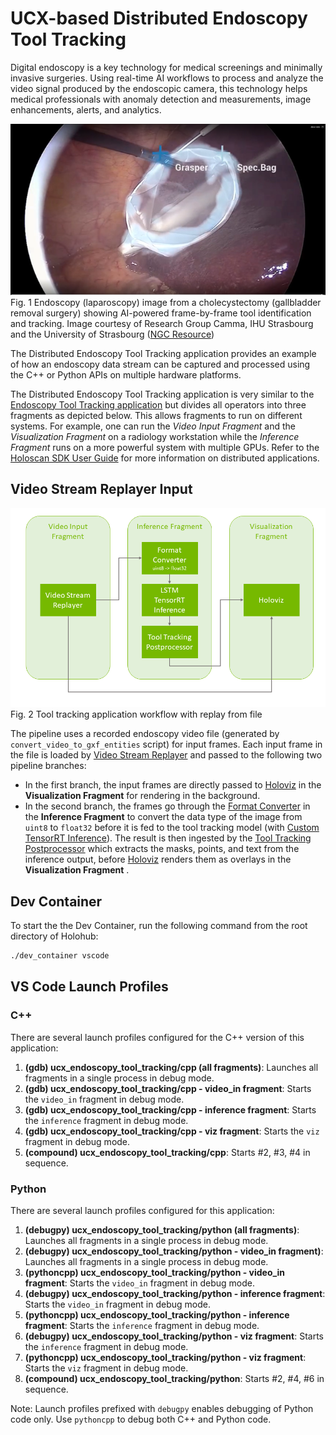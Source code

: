 # UCX-based Distributed Endoscopy Tool Tracking 

Digital endoscopy is a key technology for medical screenings and minimally invasive surgeries. Using real-time AI workflows to process and analyze the video signal produced by the endoscopic camera, this technology helps medical professionals with anomaly detection and measurements, image enhancements, alerts, and analytics.


![](docs/app_endoscopy.png)<br>
Fig. 1 Endoscopy (laparoscopy) image from a cholecystectomy (gallbladder removal surgery) showing AI-powered frame-by-frame tool identification and tracking. Image courtesy of Research Group Camma, IHU Strasbourg and the University of Strasbourg ([NGC Resource](https://catalog.ngc.nvidia.com/orgs/nvidia/teams/clara-holoscan/resources/holoscan_endoscopy_sample_data))



The Distributed Endoscopy Tool Tracking application provides an example of how an endoscopy data stream can be captured and processed using the C++ or Python APIs on multiple hardware platforms.

The Distributed Endoscopy Tool Tracking application is very similar to the [Endoscopy Tool Tracking application](../../../endoscopy_tool_tracking/) but divides all operators into three fragments as depicted below.
This allows fragments to run on different systems. For example, one can run the *Video Input Fragment* and the *Visualization Fragment* on a radiology workstation while the *Inference Fragment* runs on a more powerful system with multiple GPUs. Refer to the [Holoscan SDK User Guide](https://docs.nvidia.com/holoscan/sdk-user-guide/holoscan_core.html) for more information on distributed applications.

## Video Stream Replayer Input
![](docs/workflow_tool_tracking_replayer.png)<br>
Fig. 2 Tool tracking application workflow with replay from file


The pipeline uses a recorded endoscopy video file (generated by `convert_video_to_gxf_entities` script) for input frames. Each input frame in the file is loaded by [Video Stream Replayer](https://docs.nvidia.com/clara-holoscan/sdk-user-guide/holoscan_operators_extensions.html#operators) and passed to the following two pipeline branches:
- In the first branch, the input frames are directly passed to [Holoviz](https://docs.nvidia.com/clara-holoscan/sdk-user-guide/holoscan_operators_extensions.html#operators) in the **Visualization Fragment** for rendering in the background.
- In the second branch, the frames go through the [Format Converter](https://docs.nvidia.com/clara-holoscan/sdk-user-guide/holoscan_operators_extensions.html#operators) in the **Inference Fragment** to convert the data type of the image from `uint8` to `float32` before it is fed to the tool tracking model (with [Custom TensorRT Inference](https://docs.nvidia.com/clara-holoscan/sdk-user-guide/holoscan_operators_extensions.html#operators)). The result is then ingested by the [Tool Tracking Postprocessor](https://docs.nvidia.com/clara-holoscan/sdk-user-guide/holoscan_operators_extensions.html#operators) which extracts the masks, points, and text from the inference output, before [Holoviz](https://docs.nvidia.com/clara-holoscan/sdk-user-guide/holoscan_operators_extensions.html#operators) renders them as overlays in the **Visualization Fragment** .


## Dev Container

To start the the Dev Container, run the following command from the root directory of Holohub:

```bash
./dev_container vscode
```

## VS Code Launch Profiles

### C++

There are several launch profiles configured for the C++ version of this application:

1. **(gdb) ucx_endoscopy_tool_tracking/cpp (all fragments)**: Launches all fragments in a single process in debug mode.
2. **(gdb) ucx_endoscopy_tool_tracking/cpp - video_in fragment**: Starts the `video_in` fragment in debug mode.
3. **(gdb) ucx_endoscopy_tool_tracking/cpp - inference fragment**: Starts the `inference` fragment in debug mode.
4. **(gdb) ucx_endoscopy_tool_tracking/cpp - viz fragment**: Starts the `viz` fragment in debug mode.
5. **(compound) ucx_endoscopy_tool_tracking/cpp**: Starts #2, #3, #4 in sequence.


### Python

There are several launch profiles configured for this application:

1. **(debugpy) ucx_endoscopy_tool_tracking/python (all fragments)**: Launches all fragments in a single process in debug mode.
2. **(debugpy) ucx_endoscopy_tool_tracking/python - video_in fragment)**: Launches all fragments in a single process in debug mode.
3. **(pythoncpp) ucx_endoscopy_tool_tracking/python - video_in fragment**: Starts the `video_in` fragment in debug mode.
4. **(debugpy) ucx_endoscopy_tool_tracking/python - inference fragment**: Starts the `video_in` fragment in debug mode.
5. **(pythoncpp) ucx_endoscopy_tool_tracking/python - inference fragment**: Starts the `inference` fragment in debug mode.
6. **(debugpy) ucx_endoscopy_tool_tracking/python - viz fragment**: Starts the `inference` fragment in debug mode.
4. **(pythoncpp) ucx_endoscopy_tool_tracking/python - viz fragment**: Starts the `viz` fragment in debug mode.
5. **(compound) ucx_endoscopy_tool_tracking/python**: Starts #2, #4, #6 in sequence.

Note: Launch profiles prefixed with `debugpy` enables debugging of Python code only. Use `pythoncpp` to debug both C++ and Python code.
